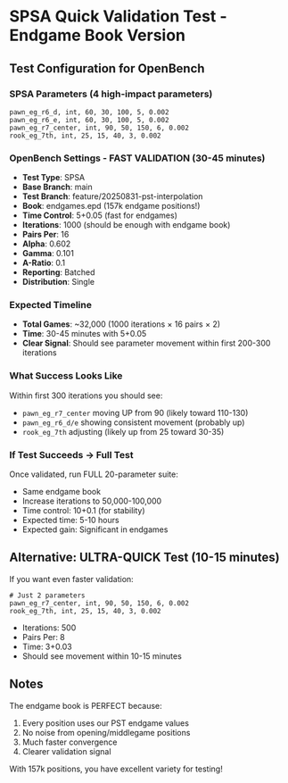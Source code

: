 # SPSA Quick Validation Test - Endgame Book Version

## Test Configuration for OpenBench

### SPSA Parameters (4 high-impact parameters)
```
pawn_eg_r6_d, int, 60, 30, 100, 5, 0.002
pawn_eg_r6_e, int, 60, 30, 100, 5, 0.002
pawn_eg_r7_center, int, 90, 50, 150, 6, 0.002
rook_eg_7th, int, 25, 15, 40, 3, 0.002
```

### OpenBench Settings - FAST VALIDATION (30-45 minutes)
- **Test Type**: SPSA
- **Base Branch**: main  
- **Test Branch**: feature/20250831-pst-interpolation
- **Book**: endgames.epd (157k endgame positions!)
- **Time Control**: 5+0.05 (fast for endgames)
- **Iterations**: 1000 (should be enough with endgame book)
- **Pairs Per**: 16
- **Alpha**: 0.602
- **Gamma**: 0.101  
- **A-Ratio**: 0.1
- **Reporting**: Batched
- **Distribution**: Single

### Expected Timeline
- **Total Games**: ~32,000 (1000 iterations × 16 pairs × 2)
- **Time**: 30-45 minutes with 5+0.05
- **Clear Signal**: Should see parameter movement within first 200-300 iterations

### What Success Looks Like

Within first 300 iterations you should see:
- `pawn_eg_r7_center` moving UP from 90 (likely toward 110-130)
- `pawn_eg_r6_d/e` showing consistent movement (probably up)
- `rook_eg_7th` adjusting (likely up from 25 toward 30-35)

### If Test Succeeds → Full Test

Once validated, run FULL 20-parameter suite:
- Same endgame book
- Increase iterations to 50,000-100,000
- Time control: 10+0.1 (for stability)
- Expected time: 5-10 hours
- Expected gain: Significant in endgames

## Alternative: ULTRA-QUICK Test (10-15 minutes)

If you want even faster validation:
```
# Just 2 parameters
pawn_eg_r7_center, int, 90, 50, 150, 6, 0.002
rook_eg_7th, int, 25, 15, 40, 3, 0.002
```
- Iterations: 500
- Pairs Per: 8  
- Time: 3+0.03
- Should see movement within 10-15 minutes

## Notes

The endgame book is PERFECT because:
1. Every position uses our PST endgame values
2. No noise from opening/middlegame positions
3. Much faster convergence
4. Clearer validation signal

With 157k positions, you have excellent variety for testing!